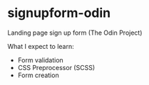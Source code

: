 # signupform-odin

Landing page sign up form (The Odin Project)

What I expect to learn:

- Form validation
- CSS Preprocessor (SCSS)
- Form creation
